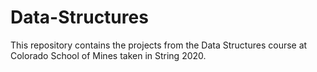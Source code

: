 # Data-Structures
This repository contains the projects from the Data Structures course at Colorado School of Mines taken in String 2020. 
